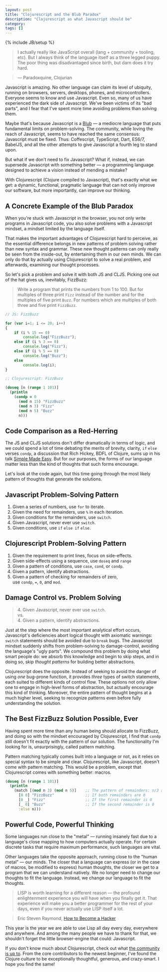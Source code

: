 ```yaml
---
layout: post
title: "Clojurescript and the Blub Paradox"
description: "Clojurescript as what Javascript should be"
category:
tags: []
---
```

{% include JB/setup %}

> I actually really like JavaScript overall (lang + community + tooling, etc). But I always think of the language itself as a three legged puppy. The poor thing was disadvantaged since birth, but darn does it try hard.

> &mdash; Paradoxquine, Clojurian

Javascript is amazing. No other language can claim its level of ubiquity, running on browsers, servers, desktops, phones, and microcontrollers. Everyone seems to know and use Javascript. Even so, many of us have experienced the dark side of Javascript. We've been victims of its "bad parts", and I fear that I've spent more time avoiding problems than solving them.

Maybe that's because Javascript is a <a href="http://www.paulgraham.com/avg.html">Blub</a> &mdash; a mediocre language that puts fundamental limits on problem-solving. The community, while loving the reach of Javascript, seems to have reached the same consensus: Javascript must be fixed. Thus: Coffescript, TypeScript, Dart, ES6/7, BabelJS, and all the other attempts to give Javascript a fourth leg to stand upon.

But what if we don't need to fix Javascript? What if, instead, we can supersede Javascript with something better &mdash; a programming language designed to achieve a vision instead of mending a mistake?

With Clojurescript (Clojure compiled to Javascript), that's exactly what we get: a dynamic, functional, pragmatic language that can not only improve our software, but more importantly, can improve our thinking.

## A Concrete Example of the Blub Paradox

When you're stuck with Javascript in the browser, you not only write programs in Javascript code, you also solve problems with a Javascript mindset, a mindset limited by the language itself.

That makes the important advantages of Clojurescript hard to perceive, as the essential difference belongs in new patterns of problem solving rather than new syntax and grammar. These new thought patterns can only really be seen from the inside-out, by entertaining them in our own minds. We can only do that by actually using Clojurescript to solve a real problem, and afterwards, examining our thought processes.

So let's pick a problem and solve it with both JS and CLJS. Picking one out of the hat gives us, inevitably, FizzBuzz:

>Write a program that prints the numbers from 1 to 100. But for multiples of three print `Fizz` instead of the number and for the multiples of five print `Buzz`. For numbers which are multiples of both three and five print `FizzBuzz`.


```js
// JS: FizzBuzz

for (var i=1; i <= 20; i++)
{
    if (i % 15 == 0)
        console.log("FizzBuzz");
    else if (i % 3 == 0)
        console.log("Fizz");
    else if (i % 5 == 0)
        console.log("Buzz");
    else
        console.log(i);
}
```

```clj
;; Clojurescript: FizzBuzz

(doseq [n (range 1 101)]
  (println
    (condp = 0
      (mod n 15) "FizzBuzz"
      (mod n 3) "Fizz"
      (mod n 5) "Buzz"
      n)))
```

## Code Comparison as a Red-Herring

The JS and CLJS solutions don't differ dramatically in terms of logic, and we could spend a lot of time debating the merits of brevity, clarity, `if` `else` verses `condp`, a discussion that Rich Hickey, BDFL of Clojure, sums up in his talk <a href="http://www.infoq.com/presentations/Simple-Made-Easy">Simple Made Easy</a>. But for our purposes, the forms of our language matter less than the kind of thoughts that such forms encourage.

Let's look at the code again, but this time going through the most likely pattern of thoughts that generate the solutions.

## Javascript Problem-Solving Pattern

1. Given a series of numbers, use `for` to iterate.
2. Given the need for remainders, use `%` in each iteration.
3. Given conditions for the remainders, use `switch`.
4. Given Javascript, never ever use `switch`.
5. Given conditions, use `if` `else if` `else`.

## Clojurescript Problem-Solving Pattern

1. Given the requirement to print lines, focus on side-effects.
2. Given side-effects using a sequence, use `doseq` and `range`
3. Given a pattern of conditions, use `case`, `cond`, or `condp`.
4. Given a pattern, identify abstractions.
5. Given a pattern of checking for remainders of zero,<BR> use `condp`, `=`, `0`, and `mod`.


## Damage Control vs. Problem Solving

> 4\. Given Javascript, never ever use `switch`.<BR>
> vs.<BR>
> 4\. Given a pattern, identify abstractions.

Just at the step where the most important analytical effort occurs, Javascript's deficiencies abort logical thought with axiomatic warnings: `switch` statements should be avoided due to `break` bugs. The Javascript mindset suddenly shifts from problem-solving to damage-control, avoiding the language's "ugly parts". We compound this problem by doing what smart people do: we absorb this knowledge and begin to skip steps, and in doing so, skip *thought patterns* for building better abstractions.

Clojurescript does the opposite. Instead of seeking to avoid the danger of using *one* bug-prone function, it provides *three* types of switch statements, each suited to different kinds of control flow. These options not only allow one to engage in high-level forms of abstraction, but actually encourage this kind of thinking. Moreover, the entire pattern of thought begins at a much higher level, seeking to recognize patterns even before fully understanding the solution.

## The Best FizzBuzz Solution Possible, Ever

Having spent more time than any human being should allocate to FizzBuzz, and doing so with the mindset encouraged by Clojurescript, I find that `condp` still doesn't fit exactly with the pattern of our solution.  The functionality I'm looking for is, unsurprisingly, called pattern matching.

Pattern matching typically comes built into a language or not, as it relies on special syntax to be simple and clear. Clojurescript, like Javascript, doesn't come with pattern matching. This would be a problem, except that Clojurescript comes with something better: macros.

```clj
(doseq [n (range 1 101)]
  (println
    (match [(mod n 3) (mod n 5)]    ;; The pattern of remainders: n/3 and n/5
      [0 0] "FizzBuzz"              ;; If both remainders are 0
      [0 _] "Fizz"                  ;; If the first remainder is 0
      [_ 0] "Buzz"                  ;; If the second remainder is 0
      :else n)))
```

## Powerful Code, Powerful Thinking

Some languages run close to the "metal" &mdash; running insanely fast due to a language's close mapping to how computers actually operate. For certain discrete tasks that require maximum performance, such languages are vital.

Other languages take the opposite approach, running close to the "human metal" &mdash; our minds. The closer that a language can express (or in the case of macros, be modified to express) human thoughts, the closer we get to a program that we can understand natively. We no longer need to change our thoughts to fit the language. Instead, we change our language to fit the thoughts.

>LISP is worth learning for a different reason — the profound enlightenment experience you will have when you finally get it. That experience will make you a better programmer for the rest of your days, even if you never actually use LISP itself a lot.

> Eric Steven Raymond, <a href="http://www.catb.org/esr/faqs/hacker-howto.html">How to Become a Hacker</a>

This year is the year we are able to use Lisp all day every day, everywhere and anywhere. And among the many people we have to thank for that, we shouldn't forget the little browser-engine that could: Javascript.

If you don't know much about Clojurescript, check out what <a href="https://www.reddit.com/r/Clojurescript/top/?sort=top&t=all">the community is up to</a>. From the core contributors to the newest beginner, I've found the Clojure culture to be exceptionally thoughtful, generous, and crazy-smart. I hope you find the same!

<div style="display: none;">
In this small example, I see the kernal of the essential difference between Clojurescript and Javascript: **clarity** in syntax and structure, and **power** in logic and functionality.

## Clarity

The easiest thing to spot is the visual difference. Unless you have an irrational fear of parens, the clarity of Clojure is unmistakable. The data speaks for itself:

Javascript uses 217 characters, 14 lines, 9 keywords or operators:

`for` `var` `if` `else` `%` `=` `<=` `++` `===`

Clojurescript uses 154 characters, 6 lines, and 5 keywords:

`dotimes` `condp` `=` `mod` `println`

While getting used to prefix notation can take a period of adjustment, the simplified syntax of Clojurescript makes for dramatic gains in readability. But clarity comes from more than fewer characters and smarter naming.

## The Blub of If-Else

The blub paradox, an idea of YCombinator's Paul Graham, claims that users of a weak programming language will not be able to understand why more powerful programming languages are more powerful. Worse, they can't imagine programming in a different (and better) way. Graham might be overly pessimistic, and his argument is certainly quite abstract. But with with Javascript vs. Clojurescript, we can make it concrete:

What would it be like to program without `if` and `else`?

In Javascript, nothing is more prevalent than nested chains of If-Else-If. The alternatives are worse: `switch` will `break` not only your program, but your spirit. But what else is there? The Javscript ecosystem hasn't offered up anything else. Maybe that all there is? Maybe there's no better way?

Clojurescript offers a simple solution: fix `switch` to use smart conditions. Clojurscript has `case`, `cond`, and most poweful of all, `condp`, where conditions must satisfy a predicate function. But Clojurescript doesn't stop with better conditionals. As part of the larger Clojure ecosystem, it embraces everything from types, to protocols, to dynamic polymorphism, to pattern matching:

```clj
(doseq [n (range 1 101)]
  (match [(mod n 3) (mod n 5)]
    [0 0] (println "FizzBuzz")
    [0 _] (println "Fizz")
    [_ 0] (println "Buzz")
    [_ _] (println n)))
```

## Power

The `match` function is not a function at all, it is a macro. A macro is a special kind of function. It doesn't return values like other functions. Instead, it returns code, code that is run in the macros place. In other words, you write code that writes code. You write programs that write programs. Who needs ES6 and Babel, when Clojurescript can compile itself?

Power comes from doing more with less while paradoxically increasing the simplicity of a program. While being called "simple" might be an insult in some realms, a good program should be simple: simple to write, simple to debug, simple to maintain, simple to extend.

Clojurescript is a powerful and simple language. It isn't like Coffeescript. It isn't like Typescript. It isn't a fix-up for Javascript. Clojure wasn't written for the browser, but unless something dramatic happens, it will certainly be best known for having turned the browser into real platform for serious software engineering.

Clojurescript is a powerful and simple language. It isn't like Coffeescript. It isn't like Typescript. It isn't a fix-up for Javascript. Clojurescript is Clojure, but in your browser -- a pragmatic functional programming language that also happens to a Lisp.

</div>

